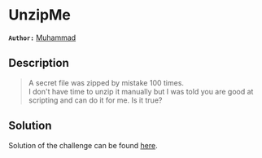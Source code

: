 # UnzipMe

**`Author:`** [Muhammad](https://github.com/muhammedbkf)

## Description

  > A secret file was zipped by mistake 100 times.  
  > I don't have time to unzip it manually but I was told you are good at scripting and can do it for me.
  > Is it true?  

## Solution

Solution of the challenge can be found [here](solution/).
